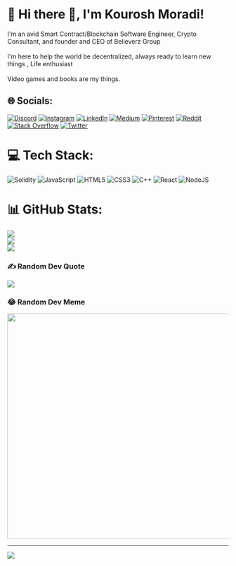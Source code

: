 # 💫 Hi there 👋, I'm Kourosh Moradi!
I'm an avid Smart Contract/Blockchain Software Engineer, Crypto Consultant, and founder and CEO of Believerz Group<br><br>I'm here to help the world be decentralized, always ready to learn new things , Life enthusiast <br><br>Video games and books are my things.


## 🌐 Socials:
[![Discord](https://img.shields.io/badge/Discord-%237289DA.svg?logo=discord&logoColor=white)](htttps://discord.gg/Cyrus#7688) [![Instagram](https://img.shields.io/badge/Instagram-%23E4405F.svg?logo=Instagram&logoColor=white)](https://instagram.com/woaskourosh) [![LinkedIn](https://img.shields.io/badge/LinkedIn-%230077B5.svg?logo=linkedin&logoColor=white)](https://linkedin.com/in/kouroshmorradi) [![Medium](https://img.shields.io/badge/Medium-12100E?logo=medium&logoColor=white)](https://medium.com/@woaskourosh) [![Pinterest](https://img.shields.io/badge/Pinterest-%23E60023.svg?logo=Pinterest&logoColor=white)](https://pinterest.com/woaskourosh) [![Reddit](https://img.shields.io/badge/Reddit-%23FF4500.svg?logo=Reddit&logoColor=white)](https://reddit.com/user/whitephoenix) [![Stack Overflow](https://img.shields.io/badge/-Stackoverflow-FE7A16?logo=stack-overflow&logoColor=white)](https://stackoverflow.com/users/19601781) [![Twitter](https://img.shields.io/badge/Twitter-%231DA1F2.svg?logo=Twitter&logoColor=white)](https://twitter.com/kouroshmorradi) 

# 💻 Tech Stack:
![Solidity](https://img.shields.io/badge/Solidity-%23363636.svg?style=for-the-badge&logo=solidity&logoColor=white) ![JavaScript](https://img.shields.io/badge/javascript-%23323330.svg?style=for-the-badge&logo=javascript&logoColor=%23F7DF1E) ![HTML5](https://img.shields.io/badge/html5-%23E34F26.svg?style=for-the-badge&logo=html5&logoColor=white) ![CSS3](https://img.shields.io/badge/css3-%231572B6.svg?style=for-the-badge&logo=css3&logoColor=white) ![C++](https://img.shields.io/badge/c++-%2300599C.svg?style=for-the-badge&logo=c%2B%2B&logoColor=white) ![React](https://img.shields.io/badge/react-%2320232a.svg?style=for-the-badge&logo=react&logoColor=%2361DAFB) ![NodeJS](https://img.shields.io/badge/node.js-6DA55F?style=for-the-badge&logo=node.js&logoColor=white)
# 📊 GitHub Stats:
![](https://github-readme-stats.vercel.app/api?username=kouroshmoradi&theme=midnight-purple&hide_border=false&include_all_commits=true&count_private=true)<br/>
![](https://github-readme-streak-stats.herokuapp.com/?user=kouroshmoradi&theme=midnight-purple&hide_border=false)<br/>
![](https://github-readme-stats.vercel.app/api/top-langs/?username=kouroshmoradi&theme=midnight-purple&hide_border=false&include_all_commits=true&count_private=true&layout=compact)

### ✍️ Random Dev Quote
![](https://quotes-github-readme.vercel.app/api?type=horizontal&theme=radical)

### 😂 Random Dev Meme
<img src="https://random-memer.herokuapp.com/" width="512px"/>

---
[![](https://visitcount.itsvg.in/api?id=kouroshmoradi&icon=0&color=0)](https://visitcount.itsvg.in)
